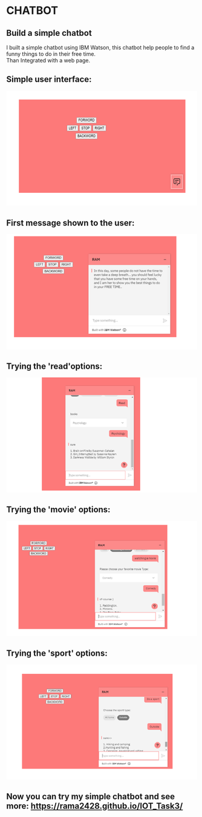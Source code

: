 # CHATBOT
## Build a simple chatbot 
 I built a simple chatbot using IBM Watson, this chatbot help people to find a funny things to do in their free time.<br>
 Than Integrated with a web page.
 ## Simple user interface:
![](Image_task3/interface.png)
##  First message shown to the user:
![](Image_task3/intro.png)
 ## Trying the 'read'options:
![](Image_task3/read_try.png)
 ## Trying the 'movie' options:
![](Image_task3/movie_try.png)
 ##  Trying the 'sport' options:
![](Image_task3/sport_try.png)
##  Now you can try my simple chatbot and see more: https://rama2428.github.io/IOT_Task3/
